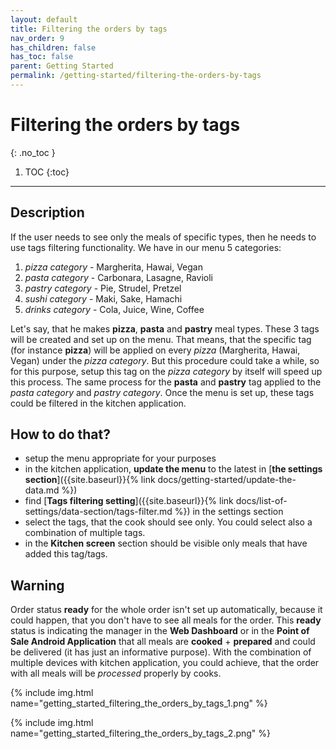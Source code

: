 ```yaml
---
layout: default
title: Filtering the orders by tags
nav_order: 9
has_children: false
has_toc: false
parent: Getting Started
permalink: /getting-started/filtering-the-orders-by-tags
---
```


# Filtering the orders by tags
{: .no_toc }

1. TOC
{:toc}

---

## Description
If the user needs to see only the meals of specific types, then he needs to use tags filtering functionality. We have in our menu 5 categories:
1. _pizza category_ - Margherita, Hawai, Vegan
1. _pasta category_ - Carbonara, Lasagne, Ravioli
1. _pastry category_ - Pie, Strudel, Pretzel
1. _sushi category_ - Maki, Sake, Hamachi
1. _drinks category_ - Cola, Juice, Wine, Coffee

Let's say, that he makes **pizza**, **pasta** and **pastry** meal types. These 3 tags will be created and set up on the menu. That means, that the specific tag (for instance **pizza**) will be applied on every _pizza_ (Margherita, Hawai, Vegan) under the _pizza category_. But this procedure could take a while, so for this purpose, setup this tag on the _pizza category_ by itself will speed up this process. The same process for the **pasta** and **pastry** tag applied to the _pasta category_ and _pastry category_. Once the menu is set up, these tags could be filtered in the kitchen application.

## How to do that?
- setup the menu appropriate for your purposes
- in the kitchen application, **update the menu** to the latest in [**the settings section**]({{site.baseurl}}{% link docs/getting-started/update-the-data.md %})
- find [**Tags filtering setting**]({{site.baseurl}}{% link docs/list-of-settings/data-section/tags-filter.md %}) in the settings section
- select the tags, that the cook should see only. You could select also a combination of multiple tags.
- in the **Kitchen screen** section should be visible only meals that have added this tag/tags.


## Warning
Order status **ready** for the whole order isn't set up automatically, because it could happen, that you don't have to see all meals for the order. This **ready** status is indicating the manager in the **Web Dashboard** or in the **Point of Sale Android Application** that all meals are <span class="text-orange-200">**cooked**</span> + <span class="text-green-200">**prepared**</span> and could be delivered (it has just an informative purpose). With the combination of multiple devices with kitchen application, you could achieve, that the order with all meals will be _processed_ properly by cooks.

{% include img.html name="getting_started_filtering_the_orders_by_tags_1.png" %}

{% include img.html name="getting_started_filtering_the_orders_by_tags_2.png" %}